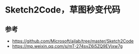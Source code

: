# Sketch2Code，草图秒变代码


## 参考
- https://github.com/Microsoft/ailab/tree/master/Sketch2Code
- https://mp.weixin.qq.com/s/mT-274svZ6i5ZQ9EVjxw7g
